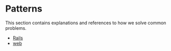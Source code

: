 # Patterns

This section contains explanations and references to how we solve common problems.

* [Rails](rails)
* [web](web)
